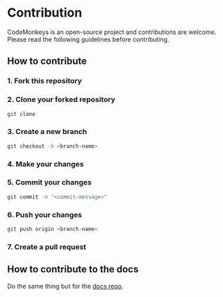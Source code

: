 # Contribution

CodeMonkeys is an open-source project and contributions are welcome. Please read the following guidelines before contributing.

## How to contribute

### 1. Fork this repository

### 2. Clone your forked repository

```bash
git clone
```

### 3. Create a new branch

```bash
git checkout -b <branch-name>
```

### 4. Make your changes

### 5. Commit your changes

```bash
git commit -m "<commit-message>"
```

### 6. Push your changes

```bash
git push origin <branch-name>
```

### 7. Create a pull request

## How to contribute to the docs

Do the same thing but for the [docs repo](https://github.com/cooleydw494/codemonkeys-docs).